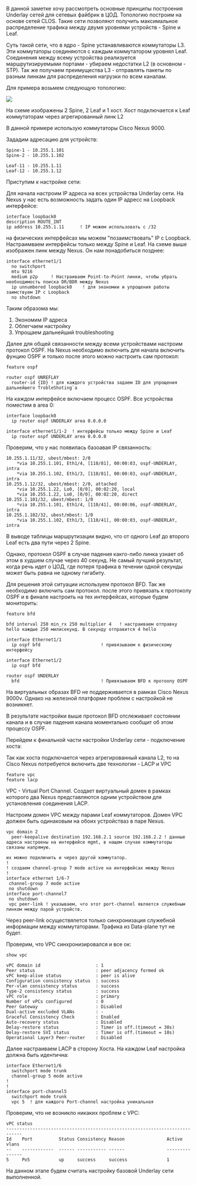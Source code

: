 В данной заметке хочу рассмотреть основные принципы построения Underlay сетей для сетевых файбрик в ЦОД.
Топологию построим на основе сетей CLOS. Такие сети позволяют получить максимальное распределение трафика между двумя уровнями устройств - 
Spine и Leaf. 

Суть такой сети, что в ядро - Spine устанавливаются коммутаторы L3. Эти коммутаторы соединяются с каждым коммутатором уровнял Leaf. Соединения между всему 
устройства реализуется маршрутизируемыми портами - убираем недостатки L2 (в основном - STP). Так же получаем преимущества L3 - отправлять пакеты по разным линкам 
для распределения нагрузки по всем каналам.

Для примера возьмем следующую топологию: 

![](img/Overlay_part1/underlay.jpg)

На схеме изображены 2 Spine, 2 Leaf и 1 хост. Хост подключается к Leaf коммутаторам через агрегированный линк L2

В данной примере использую коммутаторы Cisco Nexus 9000. 

Зададим адресацию для устройств:
```buildoutcfg
Spine-1 - 10.255.1.101
Spine-2 - 10.255.1.102

Leaf-11 - 10.255.1.11
Leaf-12 - 10.255.1.12
```

Приступим к настройке сети:

Для начала настроим IP адреса на всех устройства Underlay сети.
На Nexus у нас есть возможность задать один IP адресс на Loopback интерфейсе:
  ```buildoutcfg
interface loopback0
  description ROUTE_INT
  ip address 10.255.1.11      ! IP можем использовать с /32
  ```
на физических интерфейсах мы можем "позаимствовать" IP с Loopback. Настраимваем интерфейсы только между Spine и Leaf. На схеме выше изображен линк между Nexus. Он 
нам понадобиться позднее:
```buildoutcfg
interface ethernet1/1
  no switchport
  mtu 9216
  medium p2p     ! Настраиваем Point-to-Point линки, чтобы убрать необходимость поиска DR/BDR между Nexus
  ip unnumbered loopback0    ! для экономии и упрощения работы заимствуем IP с Loopback
  no shutdown
```
Таким образома мы:
1. Экономим IP адреса
2. Облегчаем настройку
3. Упрощаем дальнейший troubleshooting

Далее для общей связанности между всеми устройствами настроим протокол OSPF.
На Nexus необходимо включить для начала включить фунцию OSPF и только после этого можно настроить сам протокол:
```buildoutcfg
feature ospf

router ospf UNREFLAY
  router-id {ID} ! для каждого устройства задаем ID для упрощения дальнейшего TrobleShoting`a
```
На каждом интерфейсе включаем процесс OSPF. Все устройства поместим в area 0:
```buildoutcfg
interface loopback0
  ip router ospf UNDERLAY area 0.0.0.0

interface ethernet1/1-2  ! интерфейсы только между Spine и Leaf
  ip router ospf UNDERLAY area 0.0.0.0
```
Проверим, что у нас появилась базоавая IP связанность:

```buildoutcfg
10.255.1.11/32, ubest/mbest: 2/0
    *via 10.255.1.101, Eth1/4, [110/81], 00:00:03, ospf-UNDERLAY, intra
    *via 10.255.1.102, Eth1/3, [110/81], 00:00:03, ospf-UNDERLAY, intra
10.255.1.12/32, ubest/mbest: 2/0, attached
    *via 10.255.1.22, Lo0, [0/0], 00:02:20, local
    *via 10.255.1.22, Lo0, [0/0], 00:02:20, direct
10.255.1.101/32, ubest/mbest: 1/0
    *via 10.255.1.101, Eth1/4, [110/41], 00:00:06, ospf-UNDERLAY, intra
10.255.1.102/32, ubest/mbest: 1/0
    *via 10.255.1.102, Eth1/3, [110/41], 00:00:03, ospf-UNDERLAY, intra
```
В выводе таблицы маршрутизации видно, что от одного Leaf до второго Leaf есть два пути через 2 Spine.

Однако, протокол OSPF в случае падения какго-либо линка узнает об этом в худшем случае через 40 секунд. 
Не самый лучший результат, когда речь идет о ЦОД, где потеря трафика в течении одной секунды может быть равна не одному гигабиту.

Для решения этой ситуации используем протокол BFD. Так же необходимо включить сам протокол. после этого привязать к протоколу OSPF
и в финале настроить на тех интерфейсах, которые будем мониторить:

```buildoutcfg
feature bfd

bfd interval 250 min_rx 250 multiplier 4   ! настраиваем отправку hello каждые 250 милисекунд. В секунду отправится 4 hello

interface Ethernet1/1
  ip ospf bfd                       ! привязываем к физическому интерфейсу

interface Ethernet1/2
  ip ospf bfd

router ospf UNDERLAY
  bfd                               ! Привязываем BFD к протоолу OSPF
```

На виртуальных образах BFD не поддерживается в рамках Cisco Nexus 9000v. Однако на железной платформе проблем с настройкой не возникнет.

В результате настройки выше протокол BFD отслеживает состоянии канала и в случае падения канала моментально сообщит об этом процессу OSPF.


Перейдем к финальной части настройки Underlay сети - подключение хоста:

Так как хоста подключается через агрегированный канала L2, то на Cisco Nexus потребуется включить две технологии - LACP и VPC
```buildoutcfg
feature vpc
feature lacp
```
VPC - Virtual Port Channel. Создает виртуальный домен в рамках которого два Nexus представляются одним устройством для установления соединения LACP.

Настроим домен VPC между парами Leaf коммутаторов. Домен VPC должен быть одинаковым на обоих устройстваз в паре Nexus.
```buildoutcfg
vpc domain 2
  peer-keepalive destination 192.168.2.1 source 192.168.2.2 ! данные адреса настроены на интерфейсе mgmt, в нащем случае коммутаторы связаны напрямую.
                                                                                    их можно подключить и через другой коммутатор. 
!
! создаем channel-group 7 mode active на интерфейсах между Nexus
!
interface ethernet 1/6-7
 channel-group 7 mode active
 no shutdown
interface port-channel7
 no shutdown  
 vpc peer-link ! указываем, что этот port-channel является служебным линком между парой устройств. 
```
Через peer-link осуществялется только синхронизация служебной информации между коммутаторами. Трафика из Data-plane тут не будет.

Проверим, что VPC синхронизировался и все ок:
```buildoutcfg
show vpc

vPC domain id                     : 1
Peer status                       : peer adjacency formed ok
vPC keep-alive status             : peer is alive
Configuration consistency status  : success
Per-vlan consistency status       : success
Type-2 consistency status         : success
vPC role                          : primary
Number of vPCs configured         : 0
Peer Gateway                      : Disabled
Dual-active excluded VLANs        : -
Graceful Consistency Check        : Enabled
Auto-recovery status              : Disabled
Delay-restore status              : Timer is off.(timeout = 30s)
Delay-restore SVI status          : Timer is off.(timeout = 10s)
Operational Layer3 Peer-router    : Disabled

```
Далее настраиваем LACP в сторону Хоста. На каждом Leaf настройка должна быть идентична:
```buildoutcfg
interface Ethernet1/6
  switchport mode trunk
  channel-group 5 mode active
!
!
interface port-channel5
  switchport mode trunk
  vpc 5  ! для каждого Port-channel настройка уникальная
```
Проверим, что не возникло никаких проблем с VPC:
```buildoutcfg
vPC status
----------------------------------------------------------------------------
Id    Port          Status Consistency Reason                Active vlans
--    ------------  ------ ----------- ------                ---------------
5     Po5           up     success     success               1
```

На данном этапе будем считать настройку базовой Underlay сети выполненной.